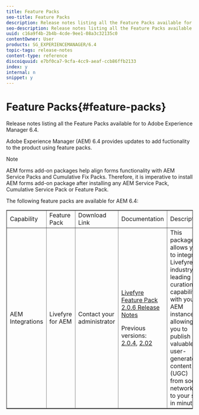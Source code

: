 ```yaml
---
title: Feature Packs
seo-title: Feature Packs
description: Release notes listing all the Feature Packs available for  to Adobe Experience Manager 6.4.
seo-description: Release notes listing all the Feature Packs available for  to Adobe Experience Manager 6.4.
uuid: c16a9f4b-2b4b-4cde-9ee1-08a3c32135c0
contentOwner: User
products: SG_EXPERIENCEMANAGER/6.4
topic-tags: release-notes
content-type: reference
discoiquuid: e7bf0ca7-9cfa-4cc9-aeaf-ccb86ffb2133
index: y
internal: n
snippet: y
---
```


# Feature Packs{#feature-packs}

Release notes listing all the Feature Packs available for  to Adobe Experience Manager 6.4.

Adobe Experience Manager (AEM) 6.4 provides updates to add fuctionality to the product using feature packs.

>[!NOTE]
>
>AEM forms add-on packages help align forms functionality with AEM Service Packs and Cumulative Fix Packs. Therefore, it is imperative to install AEM forms add-on package after installing any AEM Service Pack, Cumulative Service Pack or Feature Pack.

The following feature packs are available for AEM 6.4:

<table border="1" cellpadding="1" cellspacing="0" width="100%"> 
 <tbody>
  <tr>
   <td>Capability</td> 
   <td>Feature Pack</td> 
   <td>Download Link</td> 
   <td>Documentation</td> 
   <td>Description</td> 
  </tr>
  <tr>
   <td>AEM Integrations</td> 
   <td>Livefyre for AEM</td> 
   <td>Contact your administrator</td> 
   <td><p><a href="https://helpx.adobe.com/experience-manager/6-4/release-notes/livefyre-feature-pack-206.html">Livefyre Feature Pack 2.0.6 Release Notes</a></p> <p>Previous versions: <a href="https://helpx.adobe.com/experience-manager/6-3/release-notes/livefyre-feature-pack-204.html">2.0.4</a>, <a href="https://helpx.adobe.com/experience-manager/6-3/release-notes/livefyre-feature-pack202.html">2.02</a></p> </td> 
   <td>This package allows you to integrate Livefyre's industry-leading curation capabilities with your AEM instance, allowing you to publish valuable user-generated content (UGC) from social networks to your site in minutes.</td> 
  </tr>
 </tbody>
</table>

